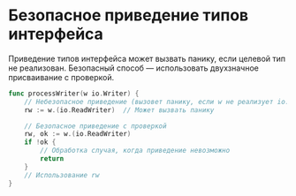 # Безопасное приведение типов интерфейса

Приведение типов интерфейса может вызвать панику, если целевой тип не реализован. Безопасный способ — использовать двухзначное присваивание с проверкой.

```go
func processWriter(w io.Writer) {
    // Небезопасное приведение (вызовет панику, если w не реализует io.ReadWriter)
    rw := w.(io.ReadWriter)  // Может вызвать панику

    // Безопасное приведение с проверкой
    rw, ok := w.(io.ReadWriter)
    if !ok {
        // Обработка случая, когда приведение невозможно
        return
    }
    // Использование rw
}
```
